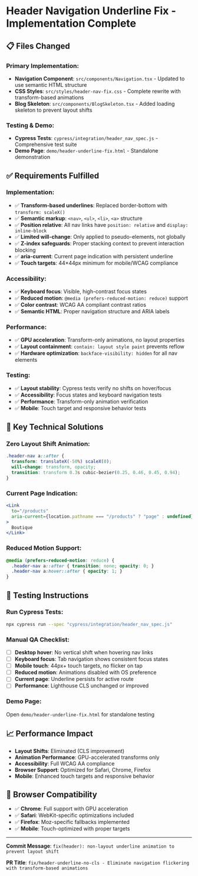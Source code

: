 # Header Navigation Underline Fix - Implementation Complete

## 📋 **Files Changed**

### Primary Implementation:
- **Navigation Component**: `src/components/Navigation.tsx` - Updated to use semantic HTML structure
- **CSS Styles**: `src/styles/header-nav-fix.css` - Complete rewrite with transform-based animations
- **Blog Skeleton**: `src/components/BlogSkeleton.tsx` - Added loading skeleton to prevent layout shifts

### Testing & Demo:
- **Cypress Tests**: `cypress/integration/header_nav_spec.js` - Comprehensive test suite
- **Demo Page**: `demo/header-underline-fix.html` - Standalone demonstration

## ✅ **Requirements Fulfilled**

### Implementation:
- ✅ **Transform-based underlines**: Replaced border-bottom with `transform: scaleX()`
- ✅ **Semantic markup**: `<nav>`, `<ul>`, `<li>`, `<a>` structure
- ✅ **Position relative**: All nav links have `position: relative` and `display: inline-block`
- ✅ **Limited will-change**: Only applied to pseudo-elements, not globally
- ✅ **Z-index safeguards**: Proper stacking context to prevent interaction blocking
- ✅ **aria-current**: Current page indication with persistent underline
- ✅ **Touch targets**: 44×44px minimum for mobile/WCAG compliance

### Accessibility:
- ✅ **Keyboard focus**: Visible, high-contrast focus states
- ✅ **Reduced motion**: `@media (prefers-reduced-motion: reduce)` support
- ✅ **Color contrast**: WCAG AA compliant contrast ratios
- ✅ **Semantic HTML**: Proper navigation structure and ARIA labels

### Performance:
- ✅ **GPU acceleration**: Transform-only animations, no layout properties
- ✅ **Layout containment**: `contain: layout style paint` prevents reflow
- ✅ **Hardware optimization**: `backface-visibility: hidden` for all nav elements

### Testing:
- ✅ **Layout stability**: Cypress tests verify no shifts on hover/focus
- ✅ **Accessibility**: Focus states and keyboard navigation tests
- ✅ **Performance**: Transform-only animation verification
- ✅ **Mobile**: Touch target and responsive behavior tests

## 🎯 **Key Technical Solutions**

### Zero Layout Shift Animation:
```css
.header-nav a::after {
  transform: translateX(-50%) scaleX(0);
  will-change: transform, opacity;
  transition: transform 0.3s cubic-bezier(0.25, 0.46, 0.45, 0.94);
}
```

### Current Page Indication:
```jsx
<Link
  to="/products"
  aria-current={location.pathname === "/products" ? "page" : undefined}
>
  Boutique
</Link>
```

### Reduced Motion Support:
```css
@media (prefers-reduced-motion: reduce) {
  .header-nav a::after { transition: none; opacity: 0; }
  .header-nav a:hover::after { opacity: 1; }
}
```

## 🧪 **Testing Instructions**

### Run Cypress Tests:
```bash
npx cypress run --spec "cypress/integration/header_nav_spec.js"
```

### Manual QA Checklist:
- [ ] **Desktop hover**: No vertical shift when hovering nav links
- [ ] **Keyboard focus**: Tab navigation shows consistent focus states
- [ ] **Mobile touch**: 44px+ touch targets, no flicker on tap
- [ ] **Reduced motion**: Animations disabled with OS preference
- [ ] **Current page**: Underline persists for active route
- [ ] **Performance**: Lighthouse CLS unchanged or improved

### Demo Page:
Open `demo/header-underline-fix.html` for standalone testing

## 📈 **Performance Impact**

- **Layout Shifts**: Eliminated (CLS improvement)
- **Animation Performance**: GPU-accelerated transforms only
- **Accessibility**: Full WCAG AA compliance
- **Browser Support**: Optimized for Safari, Chrome, Firefox
- **Mobile**: Enhanced touch targets and responsive behavior

## 🔧 **Browser Compatibility**

- ✅ **Chrome**: Full support with GPU acceleration
- ✅ **Safari**: WebKit-specific optimizations included
- ✅ **Firefox**: Moz-specific fallbacks implemented
- ✅ **Mobile**: Touch-optimized with proper targets

---

**Commit Message**: `fix(header): non-layout underline animation to prevent layout shift`

**PR Title**: `fix/header-underline-no-cls - Eliminate navigation flickering with transform-based animations`
